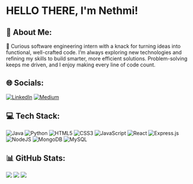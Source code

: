 # HELLO THERE, I'm Nethmi!
## 💫 About Me:
🔭 Curious software engineering intern with a knack for turning ideas into functional, well-crafted code. I’m always exploring new technologies and refining my skills to build smarter, more efficient solutions. Problem-solving keeps me driven, and I enjoy making every line of code count.

## 🌐 Socials:
[![LinkedIn](https://img.shields.io/badge/LinkedIn-%230077B5.svg?logo=linkedin&logoColor=white)](https://linkedin.com/in/https://www.linkedin.com/in/nethmi-gamage/) [![Medium](https://img.shields.io/badge/Medium-12100E?logo=medium&logoColor=white)](https://medium.com/@//TODO) 

## 💻 Tech Stack:
![Java](https://img.shields.io/badge/java-%23ED8B00.svg?style=for-the-badge&logo=openjdk&logoColor=white) ![Python](https://img.shields.io/badge/python-3670A0?style=for-the-badge&logo=python&logoColor=ffdd54) ![HTML5](https://img.shields.io/badge/html5-%23E34F26.svg?style=for-the-badge&logo=html5&logoColor=white) ![CSS3](https://img.shields.io/badge/css3-%231572B6.svg?style=for-the-badge&logo=css3&logoColor=white) ![JavaScript](https://img.shields.io/badge/javascript-%23323330.svg?style=for-the-badge&logo=javascript&logoColor=%23F7DF1E) ![React](https://img.shields.io/badge/react-%2320232a.svg?style=for-the-badge&logo=react&logoColor=%2361DAFB) ![Express.js](https://img.shields.io/badge/express.js-%23404d59.svg?style=for-the-badge&logo=express&logoColor=%2361DAFB) ![NodeJS](https://img.shields.io/badge/node.js-6DA55F?style=for-the-badge&logo=node.js&logoColor=white) ![MongoDB](https://img.shields.io/badge/MongoDB-%234ea94b.svg?style=for-the-badge&logo=mongodb&logoColor=white) ![MySQL](https://img.shields.io/badge/mysql-4479A1.svg?style=for-the-badge&logo=mysql&logoColor=white)

## 📊 GitHub Stats:
![](https://github-readme-stats.vercel.app/api?username=Nethmi11&theme=nightowl&hide_border=false&include_all_commits=true&count_private=false)
![](https://github-readme-streak-stats.herokuapp.com/?user=Nethmi11&theme=nightowl&hide_border=false)
![](https://github-readme-stats.vercel.app/api/top-langs/?username=Nethmi11&theme=nightowl&hide_border=false&include_all_commits=true&count_private=false&layout=compact)








